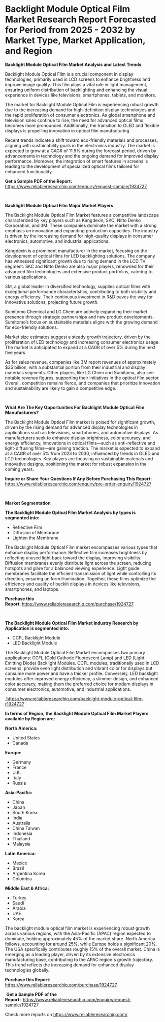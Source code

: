 <p><h1>Backlight Module Optical Film Market Research Report Forecasted for Period from 2025 -  2032 by Market Type, Market Application, and Region</h1></p><p><strong>Backlight Module Optical Film Market Analysis and Latest Trends</strong></p>
<p><p>Backlight Module Optical Film is a crucial component in display technologies, primarily used in LCD screens to enhance brightness and improve image quality. This film plays a vital role in light management, ensuring uniform distribution of backlighting and enhancing the visual experience in devices like televisions, smartphones, tablets, and monitors.</p><p>The market for Backlight Module Optical Film is experiencing robust growth due to the increasing demand for high-definition display technologies and the rapid proliferation of consumer electronics. As global smartphone and television sales continue to rise, the need for advanced optical films becomes more pronounced. Additionally, the transition to OLED and flexible displays is propelling innovation in optical film manufacturing.</p><p>Recent trends indicate a shift toward eco-friendly materials and processes, aligning with sustainability goals in the electronics industry. The market is expected to grow at a CAGR of 11.5% during the forecast period, driven by advancements in technology and the ongoing demand for improved display performance. Moreover, the integration of smart features in screens is leading to the development of specialized optical films tailored for enhanced functionality.</p></p>
<p><strong>Get a Sample PDF of the Report:&nbsp;</strong> <a href="https://www.reliableresearchiq.com/enquiry/request-sample/1924727?utm_campaign=3006&utm_medium=2&utm_source=Github&utm_content=ia&utm_term=28032025&utm_id=backlight-module-optical-film">https://www.reliableresearchiq.com/enquiry/request-sample/1924727</a></p>
<p>&nbsp;</p>
<p><strong>Backlight Module Optical Film Major Market Players</strong></p>
<p><p>The Backlight Module Optical Film Market features a competitive landscape characterized by key players such as Kangdexin, SKC, Nitto Denko Corporation, and 3M. These companies dominate the market with a strong emphasis on innovation and expanding production capacities. The industry is driven by the increasing demand for high-quality displays in consumer electronics, automotive, and industrial applications.</p><p>Kangdexin is a prominent manufacturer in the market, focusing on the development of optical films for LED backlighting solutions. The company has witnessed significant growth due to rising demand in the LCD TV segment. SKC and Nitto Denko are also major players, renowned for their advanced film technologies and extensive product portfolios, catering to various applications.</p><p>3M, a global leader in diversified technology, supplies optical films with exceptional performance characteristics, contributing to both visibility and energy efficiency. Their continuous investment in R&D paves the way for innovative solutions, projecting future growth.</p><p>Sumitomo Chemical and LG Chem are actively expanding their market presence through strategic partnerships and new product developments. Sumitomo’s focus on sustainable materials aligns with the growing demand for eco-friendly solutions.</p><p>Market size estimates suggest a steady growth trajectory, driven by the proliferation of LED technology and increasing consumer electronics usage. The market is anticipated to expand at a CAGR of over 5% during the next five years.</p><p>As for sales revenue, companies like 3M report revenues of approximately $35 billion, with a substantial portion from their industrial and display materials segments. Other players, like LG Chem and Sumitomo, also see notable revenue figures, supporting their initiatives in the optical film sector. Overall, competition remains fierce, and companies that prioritize innovation and sustainability are likely to gain a competitive edge.</p></p>
<p>&nbsp;</p>
<p><strong>What Are The Key Opportunities For Backlight Module Optical Film Manufacturers?</strong></p>
<p><p>The Backlight Module Optical Film market is poised for significant growth, driven by the rising demand for advanced display technologies in applications such as televisions, smartphones, and automotive displays. As manufacturers seek to enhance display brightness, color accuracy, and energy efficiency, innovations in optical films—such as anti-reflective and light-diffusing films—are gaining traction. The market is expected to expand at a CAGR of over 5% from 2023 to 2030, influenced by trends in OLED and LCD technologies. Key players are focusing on sustainable materials and innovative designs, positioning the market for robust expansion in the coming years.</p></p>
<p><strong>Inquire or Share Your Questions If Any Before Purchasing This Report:</strong> <a href="https://www.reliableresearchiq.com/enquiry/pre-order-enquiry/1924727?utm_campaign=3006&utm_medium=2&utm_source=Github&utm_content=ia&utm_term=28032025&utm_id=backlight-module-optical-film">https://www.reliableresearchiq.com/enquiry/pre-order-enquiry/1924727</a></p>
<p>&nbsp;</p>
<p><strong>Market Segmentation</strong></p>
<p><strong>The Backlight Module Optical Film Market Analysis by types is segmented into:</strong></p>
<p><ul><li>Reflective Film</li><li>Diffusion of Membrane</li><li>Lighten the Membrane</li></ul></p>
<p><p>The Backlight Module Optical Film market encompasses various types that enhance display performance. Reflective film increases brightness by reflecting unused light back toward the display, improving visibility. Diffusion membranes evenly distribute light across the screen, reducing hotspots and glare for a balanced viewing experience. Light guide membranes facilitate the efficient transmission of light while controlling its direction, ensuring uniform illumination. Together, these films optimize the efficiency and quality of backlit displays in devices like televisions, smartphones, and laptops.</p></p>
<p><strong>Purchase this Report:&nbsp;</strong><a href="https://www.reliableresearchiq.com/purchase/1924727?utm_campaign=3006&utm_medium=2&utm_source=Github&utm_content=ia&utm_term=28032025&utm_id=backlight-module-optical-film">https://www.reliableresearchiq.com/purchase/1924727</a></p>
<p>&nbsp;</p>
<p><strong>The Backlight Module Optical Film Market Industry Research by Application is segmented into:</strong></p>
<p><ul><li>CCFL Backlight Module</li><li>LED Backlight Module</li></ul></p>
<p><p>The Backlight Module Optical Film Market encompasses two primary applications: CCFL (Cold Cathode Fluorescent Lamp) and LED (Light Emitting Diode) Backlight Modules. CCFL modules, traditionally used in LCD screens, provide even light distribution and vibrant color for displays but consume more power and have a thicker profile. Conversely, LED backlight modules offer improved energy efficiency, a slimmer design, and enhanced color accuracy, making them the preferred choice for modern displays in consumer electronics, automotive, and industrial applications.</p></p>
<p><a href="https://www.reliableresearchiq.com/backlight-module-optical-film-r1924727?utm_campaign=3006&utm_medium=2&utm_source=Github&utm_content=ia&utm_term=28032025&utm_id=backlight-module-optical-film">&nbsp;https://www.reliableresearchiq.com/backlight-module-optical-film-r1924727</a></p>
<p><strong>In terms of Region, the Backlight Module Optical Film Market Players available by Region are:</strong></p>
<p>
    <p> <strong> North America: </strong>
        <ul>
            <li>United States</li>
            <li>Canada</li>
        </ul>
        </p> 
    <p> <strong> Europe: </strong>
        <ul>
            <li>Germany</li>
            <li>France</li>
            <li>U.K.</li>
            <li>Italy</li>
            <li>Russia</li>
        </ul>
        </p> 
    <p> <strong> Asia-Pacific: </strong>
        <ul>
            <li>China</li>
            <li>Japan</li>
            <li>South Korea</li>
            <li>India</li>
            <li>Australia</li>
            <li>China Taiwan</li>
            <li>Indonesia</li>
            <li>Thailand</li>
            <li>Malaysia</li>
        </ul>
        </p> 
    <p> <strong> Latin America: </strong>
        <ul>
            <li>Mexico</li>
            <li>Brazil</li>
            <li>Argentina Korea</li>
            <li>Colombia</li>
        </ul>
        </p> 
    <p> <strong> Middle East & Africa: </strong>
        <ul>
            <li>Turkey</li>
            <li>Saudi</li>
            <li>Arabia</li>
            <li>UAE</li>
            <li>Korea</li>
        </ul>
    </p>
    </p>
<p><p>The backlight module optical film market is experiencing robust growth across various regions, with the Asia-Pacific (APAC) region expected to dominate, holding approximately 45% of the market share. North America follows, accounting for around 25%, while Europe holds a significant 20%. The USA specifically contributes roughly 15% of the overall market. China is emerging as a leading player, driven by its extensive electronics manufacturing base, contributing to the APAC region's growth trajectory. This trend reflects the increasing demand for enhanced display technologies globally.</p></p>
<p><strong>Purchase this Report: </strong><a href="https://www.reliableresearchiq.com/purchase/1924727?utm_campaign=3006&utm_medium=2&utm_source=Github&utm_content=ia&utm_term=28032025&utm_id=backlight-module-optical-film">https://www.reliableresearchiq.com/purchase/1924727</a></p>
<p>&nbsp;<strong>Get a Sample PDF of the Report:&nbsp;&nbsp;</strong><a href="https://www.reliableresearchiq.com/enquiry/request-sample/1924727?utm_campaign=3006&utm_medium=2&utm_source=Github&utm_content=ia&utm_term=28032025&utm_id=backlight-module-optical-film">https://www.reliableresearchiq.com/enquiry/request-sample/1924727</a></p>
<p><strong></strong></p>
<p>Check more reports on <a href="https://www.reliableresearchiq.com/?utm_campaign=3006&utm_medium=2&utm_source=Github&utm_content=ia&utm_term=28032025&utm_id=backlight-module-optical-film">https://www.reliableresearchiq.com/</a></p>